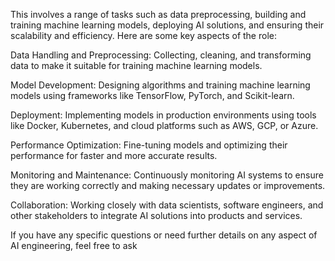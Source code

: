 This involves a range of tasks such as data preprocessing, building and training machine learning models, deploying AI solutions, and ensuring their scalability and efficiency. Here are some key aspects of the role:

Data Handling and Preprocessing: Collecting, cleaning, and transforming data to make it suitable for training machine learning models.

Model Development: Designing algorithms and training machine learning models using frameworks like TensorFlow, PyTorch, and Scikit-learn.

Deployment: Implementing models in production environments using tools like Docker, Kubernetes, and cloud platforms such as AWS, GCP, or Azure.

Performance Optimization: Fine-tuning models and optimizing their performance for faster and more accurate results.

Monitoring and Maintenance: Continuously monitoring AI systems to ensure they are working correctly and making necessary updates or improvements.

Collaboration: Working closely with data scientists, software engineers, and other stakeholders to integrate AI solutions into products and services.

If you have any specific questions or need further details on any aspect of AI engineering, feel free to ask
